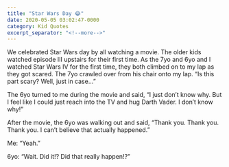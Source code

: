 ```yaml
---
title: "Star Wars Day 😂"
date: 2020-05-05 03:02:47-0000
category: Kid Quotes
excerpt_separator: "<!--more-->"
---
```


We celebrated Star Wars day by all watching a movie. The older kids watched episode III upstairs for their first time. As the 7yo and 6yo and I watched Star Wars IV for the first time, they both climbed on to my lap as they got scared. The 7yo crawled over from his chair onto my lap. “Is this part scary? Well, just in case...”

The 6yo turned to me during the movie and said, “I just don’t know why. But I feel like I could just reach into the TV and hug Darth Vader. I don’t know why!”

After the movie, the 6yo was walking out and said, “Thank you. Thank you. Thank you. I can’t believe that actually happened.”

Me: “Yeah.”

6yo: “Wait. Did it!? Did that really happen!?”
<!--more-->